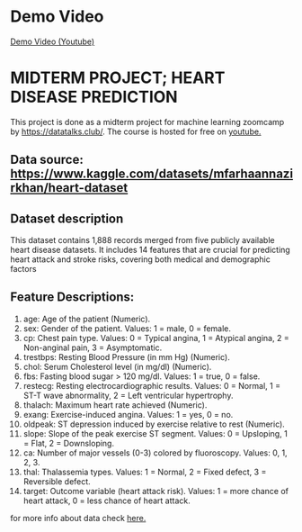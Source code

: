 # Demo Video

<a href = "https://youtu.be/cS6oa99W7rg" target = "_blank">Demo Video (Youtube)</a>

# MIDTERM PROJECT; HEART DISEASE PREDICTION
This project is done as a midterm project for machine learning zoomcamp by 
https://datatalks.club/. The course is hosted for free on <a href ="https://www.youtube.com/watch?v=8wuR_Oz-to0&list=PL3MmuxUbc_hIhxl5Ji8t4O6lPAOpHaCLR&index=1">youtube.</a>

## Data source: https://www.kaggle.com/datasets/mfarhaannazirkhan/heart-dataset

## Dataset description
This dataset contains 1,888 records merged from five publicly available heart
disease datasets. It includes 14 features that are crucial for predicting heart
attack and stroke risks, covering both medical and demographic factors

## Feature Descriptions:
1. age: Age of the patient (Numeric).
2. sex: Gender of the patient. Values: 1 = male, 0 = female.
3. cp: Chest pain type. Values: 0 = Typical angina, 1 = Atypical angina, 2 = Non-anginal pain, 3 = Asymptomatic.
4. trestbps: Resting Blood Pressure (in mm Hg) (Numeric).
5. chol: Serum Cholesterol level (in mg/dl) (Numeric).
6. fbs: Fasting blood sugar > 120 mg/dl. Values: 1 = true, 0 = false.
7. restecg: Resting electrocardiographic results. Values: 0 = Normal, 1 = ST-T wave abnormality, 2 = Left ventricular hypertrophy.
8. thalach: Maximum heart rate achieved (Numeric).
9. exang: Exercise-induced angina. Values: 1 = yes, 0 = no.
10. oldpeak: ST depression induced by exercise relative to rest (Numeric).
11. slope: Slope of the peak exercise ST segment. Values: 0 = Upsloping, 1 = Flat, 2 = Downsloping.
12. ca: Number of major vessels (0-3) colored by fluoroscopy. Values: 0, 1, 2, 3.
13. thal: Thalassemia types. Values: 1 = Normal, 2 = Fixed defect, 3 = Reversible defect.
14. target: Outcome variable (heart attack risk). Values: 1 = more chance of heart attack, 0 = less chance of heart attack.

for more info about data check <a href = "https://www.kaggle.com/datasets/mfarhaannazirkhan/heart-dataset"> here.</a>
